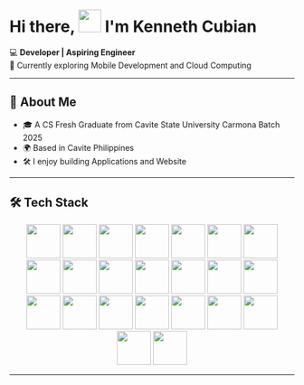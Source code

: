 # Hi there,  <img src="https://user-images.githubusercontent.com/42378118/110234147-e3259600-7f4e-11eb-95be-0c4047144dea.gif" width="40"> I'm Kenneth Cubian

💻 **Developer | Aspiring Engineer**  
🌱 Currently exploring Mobile Development and Cloud Computing

---

## 🚀 About Me  
- 🎓 A CS Fresh Graduate from Cavite State University Carmona Batch 2025
- 🌍 Based in Cavite Philippines 
- 🛠️ I enjoy building Applications and Website

---

## 🛠️ Tech Stack  

<p align="middle">
  <img src="https://skillicons.dev/icons?i=html" width="60" />
  <img src="https://skillicons.dev/icons?i=css" width="60" />
  <img src="https://skillicons.dev/icons?i=js" width="60" />
  <img src="https://skillicons.dev/icons?i=ts" width="60" />
  <img src="https://skillicons.dev/icons?i=tailwind" width="60" />
  <img src="https://skillicons.dev/icons?i=react" width="60" />
  <img src="https://skillicons.dev/icons?i=nodejs" width="60" />
  <img src="https://skillicons.dev/icons?i=express" width="60" />
  <img src="https://skillicons.dev/icons?i=python" width="60" />
  <img src="https://skillicons.dev/icons?i=django" width="60" />
  <img src="https://skillicons.dev/icons?i=java" width="60" />
  <img src="https://skillicons.dev/icons?i=cs" width="60" />
  <img src="https://skillicons.dev/icons?i=php" width="60" />
  <img src="https://skillicons.dev/icons?i=laravel" width="60" />
  <img src="https://skillicons.dev/icons?i=firebase" width="60" />
  <img src="https://skillicons.dev/icons?i=supabase" width="60" />
  <img src="https://skillicons.dev/icons?i=mongodb" width="60" />
  <img src="https://skillicons.dev/icons?i=mysql" width="60" />
  <img src="https://skillicons.dev/icons?i=postgresql" width="60" />
  <img src="https://skillicons.dev/icons?i=git" width="60" />
  <img src="https://skillicons.dev/icons?i=figma" width="60" />
  <img src="https://skillicons.dev/icons?i=robloxstudio" width="60" />
  <img src="https://skillicons.dev/icons?i=vercel" width="60" />
</p>

---


